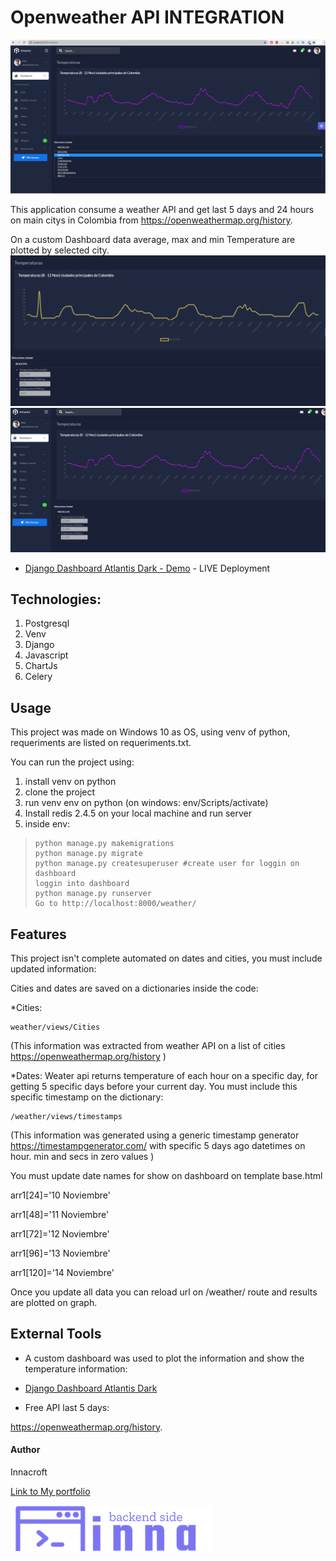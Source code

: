 
  
# Openweather API INTEGRATION

  

![](https://github.com/innacroft/weather-repo/blob/master/dashboard_select.PNG)

  

This application consume a weather API and get last 5 days and 24 hours on main citys in Colombia from https://openweathermap.org/history.

On a custom Dashboard data average, max and min Temperature are plotted by selected city.
![](https://github.com/innacroft/weather-repo/blob/master/dashboard.PNG)
![](https://github.com/innacroft/weather-repo/blob/master/dashboardmain.PNG)
  

- [Django Dashboard Atlantis Dark - Demo](https://django-dashboard-atlantis-dark.appseed.us/) - LIVE Deployment
 
  

## Technologies:

1. Postgresql
2. Venv
3. Django
4. Javascript
5. ChartJs
6. Celery

    

## Usage

This project was made on Windows 10 as OS, using venv of python, requeriments are listed on requeriments.txt.

You can run the project using:

  

 1. install venv on python
 2.  clone the project
 3.  run venv env on python (on windows: env/Scripts/activate)
 4. Install redis 2.4.5 on your local machine and run server
 5. inside env:

>     python manage.py makemigrations
>     python manage.py migrate
>     python manage.py createsuperuser #create user for loggin on dashboard
>     loggin into dashboard
>     python manage.py runserver
>     Go to http://localhost:8000/weather/

  

## Features

This project isn't complete automated on dates and cities, you must include updated information:

Cities and dates are saved on a dictionaries inside the code:

*Cities:

    weather/views/Cities

 (This information was extracted from weather API on a list of cities https://openweathermap.org/history )

*Dates: Weater api returns temperature of each hour on a specific day, for getting 5 specific days before your current day. You must include this specific timestamp on the dictionary:

    /weather/views/timestamps

 (This information was generated using a generic timestamp generator https://timestampgenerator.com/ with specific 5 days ago datetimes on hour. min and secs in zero values )

You must update date names for show on dashboard on template base.html

arr1[24]='10 Noviembre'

arr1[48]='11 Noviembre'

arr1[72]='12 Noviembre'

arr1[96]='13 Noviembre'

arr1[120]='14 Noviembre'

Once you update all data you can reload url on /weather/ route and results are plotted on graph.

  

## External Tools

  

- A custom dashboard was used to plot the information and show the temperature information:

- [Django Dashboard Atlantis Dark](https://appseed.us/admin-dashboards/django-dashboard-atlantis-dark)

- Free API last 5 days:

https://openweathermap.org/history.

#### Author

Innacroft

[Link to My portfolio](https://innacroft.github.io/portfolio/)<br>

![](https://github.com/innacroft/portfolio/blob/gh-pages/images/back_inna.png)
